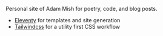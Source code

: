Personal site of Adam Mish for poetry, code, and blog posts.

- [Eleventy](https://11ty.dev) for templates and site generation
- [Tailwindcss](https://tailwindcss.com) for a utility first CSS workflow